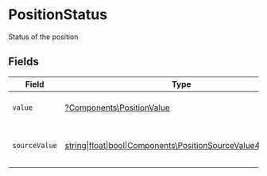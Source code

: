 # PositionStatus

Status of the position


## Fields

| Field                                                                                                          | Type                                                                                                           | Required                                                                                                       | Description                                                                                                    | Example                                                                                                        |
| -------------------------------------------------------------------------------------------------------------- | -------------------------------------------------------------------------------------------------------------- | -------------------------------------------------------------------------------------------------------------- | -------------------------------------------------------------------------------------------------------------- | -------------------------------------------------------------------------------------------------------------- |
| `value`                                                                                                        | [?Components\PositionValue](../../Models/Components/PositionValue.md)                                          | :heavy_minus_sign:                                                                                             | The status of the position.                                                                                    | open                                                                                                           |
| `sourceValue`                                                                                                  | [string\|float\|bool\|Components\PositionSourceValue4\|array\|null](../../Models/Components/PositionSourceValue.md) | :heavy_minus_sign:                                                                                             | The source value of the position status.                                                                       |                                                                                                                |